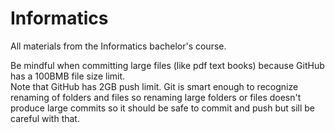 # Informatics

All materials from the Informatics bachelor's course.

Be mindful when committing large files (like pdf text books) because GitHub has a 100BMB file size limit.  
Note that GitHub has 2GB push limit. Git is smart enough to recognize renaming of 
folders and files so renaming large folders or files doesn't produce large commits so it should be safe to commit and push but sill be careful with that.